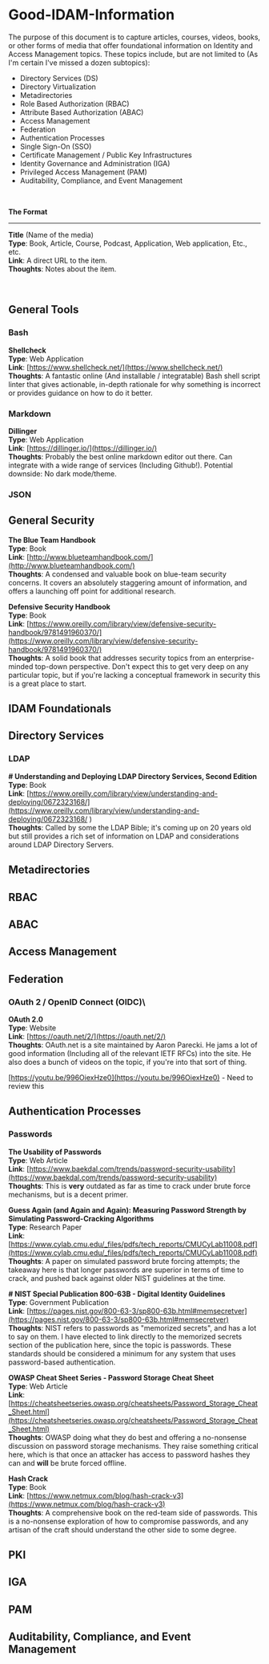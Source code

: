 # Good-IDAM-Information
[//]: # (Greets: jr-pe, Redlegion, topperge, and everyone who gave contributions when I asked them on various platforms.)


The purpose of this document is to capture articles, courses, videos, books, or other forms of media that offer foundational information on Identity and Access Management topics.  These topics include, but are not limited to (As I'm certain I've missed a dozen subtopics):

* Directory Services (DS)
* Directory Virtualization
* Metadirectories
* Role Based Authorization (RBAC)
* Attribute Based Authorization (ABAC)
* Access Management 
* Federation
* Authentication Processes
* Single Sign-On (SSO)
* Certificate Management / Public Key Infrastructures
* Identity Governance and Administration (IGA)
* Privileged Access Management (PAM)
* Auditability, Compliance, and Event Management

<br>

**The Format**  

[//]: # (You absolutely need two spaces after the end of your content to make it line break in Github.  Keep that in mind when building this out.)
***
**Title** (Name of the media)  
**Type**: Book, Article, Course, Podcast, Application, Web application, Etc., etc.  
**Link**: A direct URL to the item.  
**Thoughts**: Notes about the item.  

<br>

## General Tools

### Bash
**Shellcheck**  
**Type**: Web Application  
**Link**: [https://www.shellcheck.net/](https://www.shellcheck.net/)  
**Thoughts**: A fantastic online (And installable / integratable) Bash shell script linter that gives actionable, in-depth rationale for why something is incorrect or provides guidance on how to do it better.  

### Markdown
**Dillinger**  
**Type**: Web Application  
**Link**: [https://dillinger.io/](https://dillinger.io/)  
**Thoughts**: Probably the best online markdown editor out there.  Can integrate with a wide range of services (Including Github!).  Potential downside: No dark mode/theme.  

### JSON


## General Security

**The Blue Team Handbook**  
**Type**: Book  
**Link**: [http://www.blueteamhandbook.com/](http://www.blueteamhandbook.com/)  
**Thoughts**: A condensed and valuable book on blue-team security concerns.  It covers an absolutely staggering amount of information, and offers a launching off point for additional research.  

**Defensive Security Handbook**   
**Type**: Book  
**Link**: [https://www.oreilly.com/library/view/defensive-security-handbook/9781491960370/](https://www.oreilly.com/library/view/defensive-security-handbook/9781491960370/)  
**Thoughts**: A solid book that addresses security topics from an enterprise-minded top-down perspective.  Don't expect this to get very deep on any particular topic, but if you're lacking a conceptual framework in security this is a great place to start.  


## IDAM Foundationals

## Directory Services

### LDAP

**# Understanding and Deploying LDAP Directory Services, Second Edition**  
**Type**: Book    
**Link**: [https://www.oreilly.com/library/view/understanding-and-deploying/0672323168/](https://www.oreilly.com/library/view/understanding-and-deploying/0672323168/ )  
**Thoughts**: Called by some the LDAP Bible; it's coming up on 20 years old but still provides a rich set of information on LDAP and considerations around LDAP Directory Servers.  

## Metadirectories

## RBAC

## ABAC

## Access Management

## Federation

### OAuth 2 / OpenID Connect (OIDC)\

**OAuth 2.0**   
**Type**: Website  
**Link**: [https://oauth.net/2/](https://oauth.net/2/)  
**Thoughts**: OAuth.net is a site maintained by Aaron Parecki.  He jams a lot of good information (Including all of the relevant IETF RFCs) into the site.  He also does a bunch of videos on the topic, if you're into that sort of thing.   


[https://youtu.be/996OiexHze0](https://youtu.be/996OiexHze0) - Need to review this

## Authentication Processes
### Passwords

**The Usability of Passwords**  
**Type**: Web Article  
**Link**: [https://www.baekdal.com/trends/password-security-usability](https://www.baekdal.com/trends/password-security-usability)  
**Thoughts**: This is **very** outdated as far as time to crack under brute force mechanisms, but is a decent primer.   

**Guess Again (and Again and Again): Measuring Password Strength by Simulating Password-Cracking Algorithms**   
**Type**: Research Paper  
**Link**: [https://www.cylab.cmu.edu/_files/pdfs/tech_reports/CMUCyLab11008.pdf](https://www.cylab.cmu.edu/_files/pdfs/tech_reports/CMUCyLab11008.pdf)  
**Thoughts**: A paper on simulated password brute forcing attempts; the takeaway here is that longer passwords are superior in terms of time to crack, and pushed back against older NIST guidelines at the time. 

**# NIST Special Publication 800-63B - Digital Identity Guidelines**  
**Type**: Government Publication  
**Link**: [https://pages.nist.gov/800-63-3/sp800-63b.html#memsecretver](https://pages.nist.gov/800-63-3/sp800-63b.html#memsecretver)  
**Thoughts**: NIST refers to passwords as "memorized secrets", and has a lot to say on them.  I have elected to link directly to the memorized secrets section of the publication here, since the topic is passwords.  These standards should be considered a minimum for any system that uses password-based authentication.

**OWASP Cheat Sheet Series - Password Storage Cheat Sheet**   
**Type**: Web Article  
**Link**: [https://cheatsheetseries.owasp.org/cheatsheets/Password_Storage_Cheat_Sheet.html](https://cheatsheetseries.owasp.org/cheatsheets/Password_Storage_Cheat_Sheet.html)  
**Thoughts**: OWASP doing what they do best and offering a no-nonsense discussion on password storage mechanisms.  They raise something critical here, which is that once an attacker has access to password hashes they can and **will** be brute forced offline.

**Hash Crack**   
**Type**: Book  
**Link**: [https://www.netmux.com/blog/hash-crack-v3](https://www.netmux.com/blog/hash-crack-v3)  
**Thoughts**: A comprehensive book on the red-team side of passwords.  This is a no-nonsense exploration of how to compromise passwords, and any artisan of the craft should understand the other side to some degree.  

## PKI

## IGA

## PAM

## Auditability, Compliance, and Event Management
